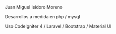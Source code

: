 Juan Miguel Isidoro Moreno

Desarrollos a medida en php / mysql 

Uso CodeIgniter 4 / Laravel / Bootstrap / Material UI
